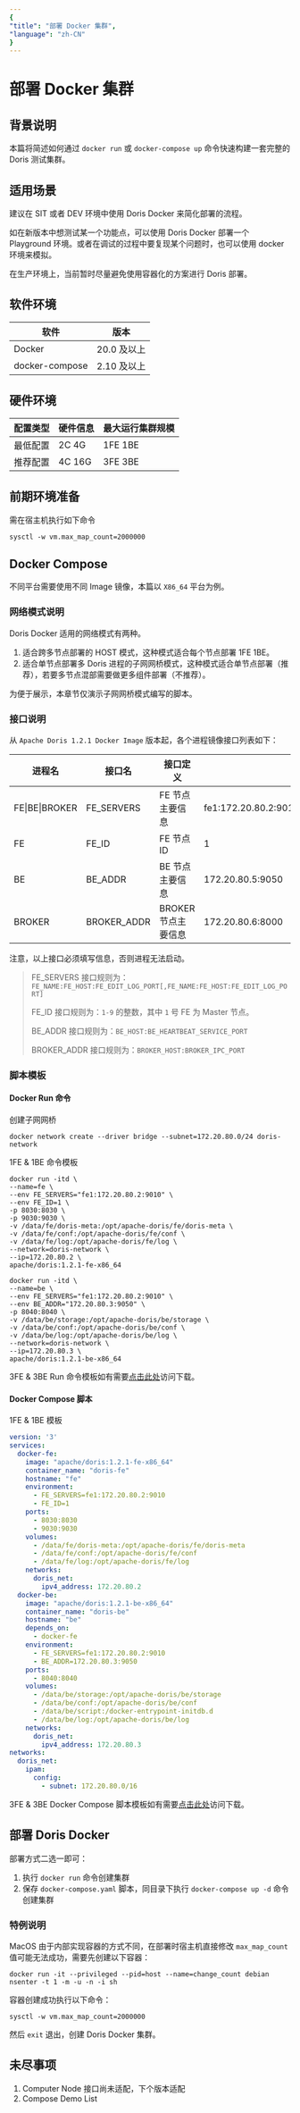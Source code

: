```yaml
---
{
"title": "部署 Docker 集群",
"language": "zh-CN"
}
---
```


<!-- 
Licensed to the Apache Software Foundation (ASF) under one
or more contributor license agreements.  See the NOTICE file
distributed with this work for additional information
regarding copyright ownership.  The ASF licenses this file
to you under the Apache License, Version 2.0 (the
"License"); you may not use this file except in compliance
with the License.  You may obtain a copy of the License at

  http://www.apache.org/licenses/LICENSE-2.0

Unless required by applicable law or agreed to in writing,
software distributed under the License is distributed on an
"AS IS" BASIS, WITHOUT WARRANTIES OR CONDITIONS OF ANY
KIND, either express or implied.  See the License for the
specific language governing permissions and limitations
under the License.
-->
# 部署 Docker 集群

## 背景说明

本篇将简述如何通过 `docker run` 或 `docker-compose up` 命令快速构建一套完整的 Doris 测试集群。

## 适用场景

建议在 SIT 或者 DEV 环境中使用 Doris Docker 来简化部署的流程。

如在新版本中想测试某一个功能点，可以使用 Doris Docker 部署一个 Playground 环境。或者在调试的过程中要复现某个问题时，也可以使用 docker 环境来模拟。

在生产环境上，当前暂时尽量避免使用容器化的方案进行 Doris 部署。

## 软件环境

| 软件           | 版本        |
| -------------- | ----------- |
| Docker         | 20.0 及以上 |
| docker-compose | 2.10 及以上 |

## 硬件环境

| 配置类型 | 硬件信息 | 最大运行集群规模 |
| -------- | -------- | ---------------- |
| 最低配置 | 2C 4G    | 1FE 1BE          |
| 推荐配置 | 4C 16G   | 3FE 3BE          |

## 前期环境准备

需在宿主机执行如下命令

```shell
sysctl -w vm.max_map_count=2000000
```

## Docker Compose

不同平台需要使用不同 Image 镜像，本篇以 `X86_64` 平台为例。

### 网络模式说明

Doris Docker 适用的网络模式有两种。

1. 适合跨多节点部署的 HOST 模式，这种模式适合每个节点部署 1FE 1BE。
2. 适合单节点部署多 Doris 进程的子网网桥模式，这种模式适合单节点部署（推荐），若要多节点混部需要做更多组件部署（不推荐）。

为便于展示，本章节仅演示子网网桥模式编写的脚本。

### 接口说明

从 `Apache Doris 1.2.1 Docker Image` 版本起，各个进程镜像接口列表如下：

| 进程名         | 接口名      | 接口定义            | 接口示例                                                     |
| -------------- | ----------- | ------------------- | ------------------------------------------------------------ |
| FE\|BE\|BROKER | FE_SERVERS  | FE 节点主要信息     | fe1:172.20.80.2:9010,fe2:172.20.80.3:9010,fe3:172.20.80.4:9010 |
| FE             | FE_ID       | FE 节点 ID          | 1                                                            |
| BE             | BE_ADDR     | BE 节点主要信息     | 172.20.80.5:9050                                             |
| BROKER         | BROKER_ADDR | BROKER 节点主要信息 | 172.20.80.6:8000                                             |

注意，以上接口必须填写信息，否则进程无法启动。

> FE_SERVERS 接口规则为：`FE_NAME:FE_HOST:FE_EDIT_LOG_PORT[,FE_NAME:FE_HOST:FE_EDIT_LOG_PORT]`
>
> FE_ID 接口规则为：`1-9` 的整数，其中 `1` 号 FE 为 Master 节点。
>
> BE_ADDR 接口规则为：`BE_HOST:BE_HEARTBEAT_SERVICE_PORT`
>
> BROKER_ADDR 接口规则为：`BROKER_HOST:BROKER_IPC_PORT`

### 脚本模板

#### Docker Run 命令

创建子网网桥

``` shell
docker network create --driver bridge --subnet=172.20.80.0/24 doris-network
```

1FE & 1BE 命令模板

```shell
docker run -itd \
--name=fe \
--env FE_SERVERS="fe1:172.20.80.2:9010" \
--env FE_ID=1 \
-p 8030:8030 \
-p 9030:9030 \
-v /data/fe/doris-meta:/opt/apache-doris/fe/doris-meta \
-v /data/fe/conf:/opt/apache-doris/fe/conf \
-v /data/fe/log:/opt/apache-doris/fe/log \
--network=doris-network \
--ip=172.20.80.2 \
apache/doris:1.2.1-fe-x86_64

docker run -itd \
--name=be \
--env FE_SERVERS="fe1:172.20.80.2:9010" \
--env BE_ADDR="172.20.80.3:9050" \
-p 8040:8040 \
-v /data/be/storage:/opt/apache-doris/be/storage \
-v /data/be/conf:/opt/apache-doris/be/conf \
-v /data/be/log:/opt/apache-doris/be/log \
--network=doris-network \
--ip=172.20.80.3 \
apache/doris:1.2.1-be-x86_64
```

3FE & 3BE Run 命令模板如有需要[点击此处](https://github.com/apache/doris/tree/master/docker/runtime/docker-compose-demo/build-cluster/rum-command/3fe_3be.sh)访问下载。

#### Docker Compose 脚本

1FE & 1BE 模板

``` yaml 
version: '3'
services:
  docker-fe:
    image: "apache/doris:1.2.1-fe-x86_64"
    container_name: "doris-fe"
    hostname: "fe"
    environment:
      - FE_SERVERS=fe1:172.20.80.2:9010
      - FE_ID=1
    ports:
      - 8030:8030
      - 9030:9030
    volumes:
      - /data/fe/doris-meta:/opt/apache-doris/fe/doris-meta
      - /data/fe/conf:/opt/apache-doris/fe/conf
      - /data/fe/log:/opt/apache-doris/fe/log
    networks:
      doris_net:
        ipv4_address: 172.20.80.2
  docker-be:
    image: "apache/doris:1.2.1-be-x86_64"
    container_name: "doris-be"
    hostname: "be"
    depends_on:
      - docker-fe
    environment:
      - FE_SERVERS=fe1:172.20.80.2:9010
      - BE_ADDR=172.20.80.3:9050
    ports:
      - 8040:8040
    volumes:
      - /data/be/storage:/opt/apache-doris/be/storage
      - /data/be/conf:/opt/apache-doris/be/conf
      - /data/be/script:/docker-entrypoint-initdb.d
      - /data/be/log:/opt/apache-doris/be/log
    networks:
      doris_net:
        ipv4_address: 172.20.80.3
networks:
  doris_net:
    ipam:
      config:
        - subnet: 172.20.80.0/16
```

3FE & 3BE Docker Compose 脚本模板如有需要[点击此处](https://github.com/apache/doris/tree/master/docker/runtime/docker-compose-demo/build-cluster/docker-compose/3fe_3be/docker-compose.yaml)访问下载。

## 部署 Doris Docker

部署方式二选一即可：

1. 执行 `docker run` 命令创建集群
2. 保存 `docker-compose.yaml` 脚本，同目录下执行 `docker-compose up -d` 命令创建集群

### 特例说明

MacOS 由于内部实现容器的方式不同，在部署时宿主机直接修改 `max_map_count` 值可能无法成功，需要先创建以下容器：

```shel
docker run -it --privileged --pid=host --name=change_count debian nsenter -t 1 -m -u -n -i sh
```

容器创建成功执行以下命令：

```shell
sysctl -w vm.max_map_count=2000000
```

然后 `exit` 退出，创建 Doris Docker 集群。

## 未尽事项

1. Computer Node 接口尚未适配，下个版本适配
2. Compose Demo List 
